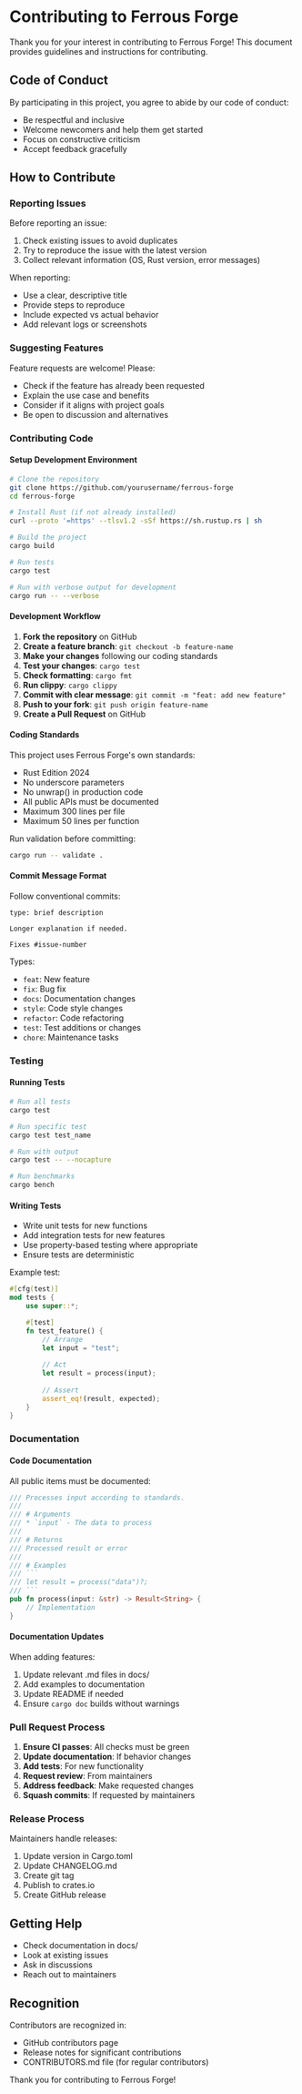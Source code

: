 # Contributing to Ferrous Forge

Thank you for your interest in contributing to Ferrous Forge! This document provides guidelines and instructions for contributing.

## Code of Conduct

By participating in this project, you agree to abide by our code of conduct:
- Be respectful and inclusive
- Welcome newcomers and help them get started
- Focus on constructive criticism
- Accept feedback gracefully

## How to Contribute

### Reporting Issues

Before reporting an issue:
1. Check existing issues to avoid duplicates
2. Try to reproduce the issue with the latest version
3. Collect relevant information (OS, Rust version, error messages)

When reporting:
- Use a clear, descriptive title
- Provide steps to reproduce
- Include expected vs actual behavior
- Add relevant logs or screenshots

### Suggesting Features

Feature requests are welcome! Please:
- Check if the feature has already been requested
- Explain the use case and benefits
- Consider if it aligns with project goals
- Be open to discussion and alternatives

### Contributing Code

#### Setup Development Environment

```bash
# Clone the repository
git clone https://github.com/yourusername/ferrous-forge
cd ferrous-forge

# Install Rust (if not already installed)
curl --proto '=https' --tlsv1.2 -sSf https://sh.rustup.rs | sh

# Build the project
cargo build

# Run tests
cargo test

# Run with verbose output for development
cargo run -- --verbose
```

#### Development Workflow

1. **Fork the repository** on GitHub
2. **Create a feature branch**: `git checkout -b feature-name`
3. **Make your changes** following our coding standards
4. **Test your changes**: `cargo test`
5. **Check formatting**: `cargo fmt`
6. **Run clippy**: `cargo clippy`
7. **Commit with clear message**: `git commit -m "feat: add new feature"`
8. **Push to your fork**: `git push origin feature-name`
9. **Create a Pull Request** on GitHub

#### Coding Standards

This project uses Ferrous Forge's own standards:
- Rust Edition 2024
- No underscore parameters
- No unwrap() in production code
- All public APIs must be documented
- Maximum 300 lines per file
- Maximum 50 lines per function

Run validation before committing:
```bash
cargo run -- validate .
```

#### Commit Message Format

Follow conventional commits:
```
type: brief description

Longer explanation if needed.

Fixes #issue-number
```

Types:
- `feat`: New feature
- `fix`: Bug fix
- `docs`: Documentation changes
- `style`: Code style changes
- `refactor`: Code refactoring
- `test`: Test additions or changes
- `chore`: Maintenance tasks

### Testing

#### Running Tests

```bash
# Run all tests
cargo test

# Run specific test
cargo test test_name

# Run with output
cargo test -- --nocapture

# Run benchmarks
cargo bench
```

#### Writing Tests

- Write unit tests for new functions
- Add integration tests for new features
- Use property-based testing where appropriate
- Ensure tests are deterministic

Example test:
```rust
#[cfg(test)]
mod tests {
    use super::*;

    #[test]
    fn test_feature() {
        // Arrange
        let input = "test";
        
        // Act
        let result = process(input);
        
        // Assert
        assert_eq!(result, expected);
    }
}
```

### Documentation

#### Code Documentation

All public items must be documented:
```rust
/// Processes input according to standards.
///
/// # Arguments
/// * `input` - The data to process
///
/// # Returns
/// Processed result or error
///
/// # Examples
/// ```
/// let result = process("data")?;
/// ```
pub fn process(input: &str) -> Result<String> {
    // Implementation
}
```

#### Documentation Updates

When adding features:
1. Update relevant .md files in docs/
2. Add examples to documentation
3. Update README if needed
4. Ensure `cargo doc` builds without warnings

### Pull Request Process

1. **Ensure CI passes**: All checks must be green
2. **Update documentation**: If behavior changes
3. **Add tests**: For new functionality
4. **Request review**: From maintainers
5. **Address feedback**: Make requested changes
6. **Squash commits**: If requested by maintainers

### Release Process

Maintainers handle releases:
1. Update version in Cargo.toml
2. Update CHANGELOG.md
3. Create git tag
4. Publish to crates.io
5. Create GitHub release

## Getting Help

- Check documentation in docs/
- Look at existing issues
- Ask in discussions
- Reach out to maintainers

## Recognition

Contributors are recognized in:
- GitHub contributors page
- Release notes for significant contributions
- CONTRIBUTORS.md file (for regular contributors)

Thank you for contributing to Ferrous Forge!
